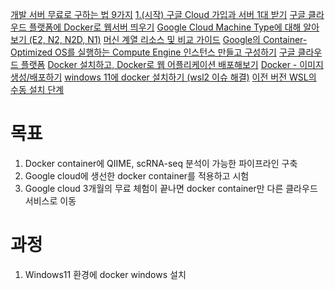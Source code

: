 [개발 서버 무료로 구하는 법 9가지](https://brunch.co.kr/@topasvga/705)
[1.(시작) 구글 Cloud 가입과 서버 1대 받기](https://brunch.co.kr/@topasvga/168)
[구글 클라우드 플랫폼에 Docker로 웹서버 띄우기](https://kibbomi.tistory.com/241)
[Google Cloud Machine Type에 대해 알아보기 (E2, N2, N2D, N1)](https://hwan-hobby.tistory.com/8)
[머신 계열 리소스 및 비교 가이드](https://cloud.google.com/compute/docs/machine-resource?hl=ko)
[Google의 Container-Optimized OS를 실행하는 Compute Engine 인스턴스 만들고 구성하기](https://cloud.google.com/container-optimized-os/docs/how-to/create-configure-instance?hl=ko)
[구글 클라우드 플랫폼](https://blog.naver.com/rayhaha/223000083672)
[Docker 설치하고, Docker로 웹 어플리케이션 배포해보기](https://wnsgml972.github.io/setting/2020/07/20/docker/)
[Docker - 이미지 생성/배포하기](https://youngjinmo.github.io/2019/10/docker-image/)
[windows 11에 docker 설치하기 (wsl2 이슈 해결)](https://herojoon-dev.tistory.com/120)
[이전 버전 WSL의 수동 설치 단계](https://learn.microsoft.com/ko-kr/windows/wsl/install-manual)

# 목표
1. Docker container에 QIIME, scRNA-seq 분석이 가능한 파이프라인 구축
3. Google cloud에 생선한 docker container를 적용하고 시험
4. Google cloud 3개월의 무료 체험이 끝나면 docker container만 다른 클라우드 서비스로 이동

# 과정
1. Windows11 환경에 docker windows 설치